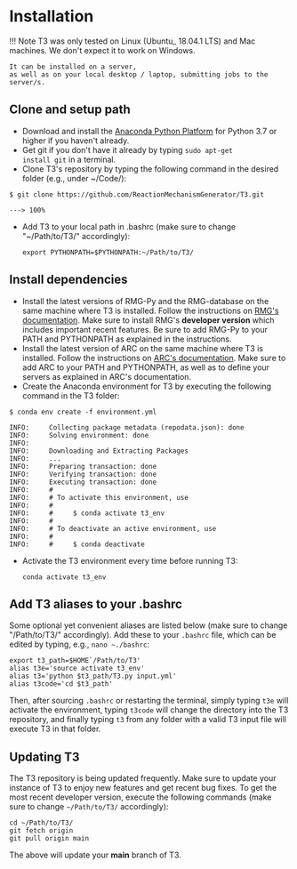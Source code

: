 # Installation

!!! Note
    T3 was only tested on Linux (Ubuntu_ 18.04.1 LTS) and Mac machines.
    We don't expect it to work on Windows.
    
    It can be installed on a server,
    as well as on your local desktop / laptop, submitting jobs to the server/s.


## Clone and setup path

- Download and install the 
  <a href="https://www.anaconda.com/distribution" target="_blank">
  Anaconda Python Platform</a> for Python 3.7 or higher
  if you haven't already.
- Get git if you don't have it already by typing
  <code>sudo apt-get install git</code> in a terminal.
- Clone T3's repository by typing the following command in the
  desired folder (e.g., under ~/Code/):

```console
$ git clone https://github.com/ReactionMechanismGenerator/T3.git

---> 100%
```
			  
- Add T3 to your local path in .bashrc (make sure to change "~/Path/to/T3/" accordingly):

    ``export PYTHONPATH=$PYTHONPATH:~/Path/to/T3/``


## Install dependencies

- Install the latest versions of RMG-Py and the RMG-database on the same machine where 
  T3 is installed. Follow the instructions on
  <a href="http://reactionmechanismgenerator.github.io/RMG-Py/users/rmg/installation/anacondaDeveloper.html">
  RMG's documentation</a>. Make sure to install RMG's **developer version**
  which includes important recent features. 
  Be sure to add RMG-Py to your PATH and PYTHONPATH as explained in the instructions.
- Install the latest version of ARC on the same machine where T3 is installed.
  Follow the instructions on
  <a href="https://reactionmechanismgenerator.github.io/ARC/installation.html">
  ARC's documentation</a>.
  Make sure to add ARC to your PATH and PYTHONPATH, as well as to define your servers as 
  explained in ARC's documentation.
- Create the Anaconda environment for T3 by executing the following command in the T3 folder:

<div class="termy">

```console
$ conda env create -f environment.yml

INFO:     Collecting package metadata (repodata.json): done
INFO:     Solving environment: done
INFO:     
INFO:     Downloading and Extracting Packages
INFO:     ...
INFO:     Preparing transaction: done
INFO:     Verifying transaction: done
INFO:     Executing transaction: done
INFO:     #
INFO:     # To activate this environment, use
INFO:     #
INFO:     #     $ conda activate t3_env
INFO:     #
INFO:     # To deactivate an active environment, use
INFO:     #
INFO:     #     $ conda deactivate
```

</div>

- Activate the T3 environment every time before running T3:

    ``conda activate t3_env``


## Add T3 aliases to your .bashrc

Some optional yet convenient aliases are listed below
(make sure to change "/Path/to/T3/" accordingly).
Add these to your ``.bashrc`` file, which can be edited by typing, e.g., ``nano ~./bashrc``:
	
	export t3_path=$HOME`/Path/to/T3'
	alias t3e='source activate t3_env'
	alias t3='python $t3_path/T3.py input.yml'
	alias t3code='cd $t3_path'

Then, after sourcing ``.bashrc`` or restarting the terminal,
simply typing ``t3e`` will activate the environment,
typing ``t3code`` will change the directory into the T3 repository,
and finally typing ``t3`` from any folder with
a valid T3 input file will execute T3 in that folder.


## Updating T3

The T3 repository is being updated frequently.
Make sure to update your instance of T3 to enjoy new features
and get recent bug fixes. To get the most recent developer version,
execute the following commands (make sure to change ```~/Path/to/T3/``` accordingly):

	cd ~/Path/to/T3/
	git fetch origin
	git pull origin main

The above will update your **main** branch of T3.

